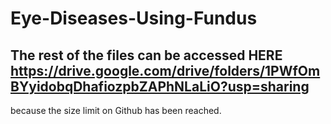 # Eye-Diseases-Using-Fundus
## The rest of the files can be accessed HERE https://drive.google.com/drive/folders/1PWfOmBYyidobqDhafiozpbZAPhNLaLiO?usp=sharing

because the size limit on Github has been reached.
